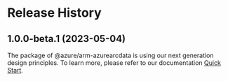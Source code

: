 # Release History
    
## 1.0.0-beta.1 (2023-05-04)

The package of @azure/arm-azurearcdata is using our next generation design principles. To learn more, please refer to our documentation [Quick Start](https://aka.ms/js-track2-quickstart).

